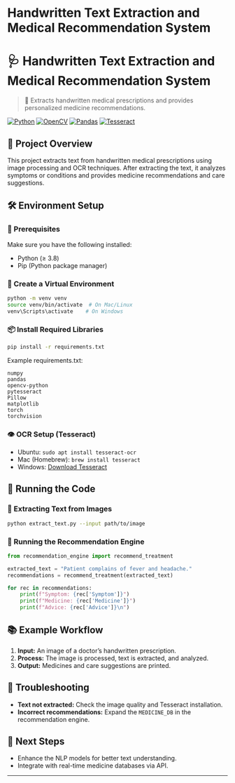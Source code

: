# Handwritten Text Extraction and Medical Recommendation System
# 🩺 Handwritten Text Extraction and Medical Recommendation System

> 🧠 Extracts handwritten medical prescriptions and provides personalized medicine recommendations.

[![Python](https://img.shields.io/badge/Python-3.8+-blue.svg)](https://www.python.org/downloads/)
[![OpenCV](https://img.shields.io/badge/OpenCV-4.x-red.svg)](https://opencv.org/)
[![Pandas](https://img.shields.io/badge/Pandas-2.1.4-orange.svg)](https://pandas.pydata.org/)
[![Tesseract](https://img.shields.io/badge/Tesseract-OCR-green.svg)](https://github.com/tesseract-ocr/tesseract)

## 🩻 Project Overview

This project extracts text from handwritten medical prescriptions using image processing and OCR techniques. After extracting the text, it analyzes symptoms or conditions and provides medicine recommendations and care suggestions.

## 🛠️ Environment Setup

### 🔧 Prerequisites
Make sure you have the following installed:

- Python (≥ 3.8)
- Pip (Python package manager)

### 📂 Create a Virtual Environment

```bash
python -m venv venv
source venv/bin/activate  # On Mac/Linux
venv\Scripts\activate    # On Windows
```

### 📦 Install Required Libraries

```bash
pip install -r requirements.txt
```

Example requirements.txt:
```text
numpy
pandas
opencv-python
pytesseract
Pillow
matplotlib
torch
torchvision
```

### 👁️ OCR Setup (Tesseract)

- Ubuntu: `sudo apt install tesseract-ocr`
- Mac (Homebrew): `brew install tesseract`
- Windows: [Download Tesseract](https://github.com/tesseract-ocr/tesseract)

## 🚀 Running the Code

### 📝 Extracting Text from Images

```bash
python extract_text.py --input path/to/image
```

### 💊 Running the Recommendation Engine

```python
from recommendation_engine import recommend_treatment

extracted_text = "Patient complains of fever and headache."
recommendations = recommend_treatment(extracted_text)

for rec in recommendations:
    print(f"Symptom: {rec['Symptom']}")
    print(f"Medicine: {rec['Medicine']}")
    print(f"Advice: {rec['Advice']}\n")
```

## 📚 Example Workflow

1. **Input:** An image of a doctor’s handwritten prescription.
2. **Process:** The image is processed, text is extracted, and analyzed.
3. **Output:** Medicines and care suggestions are printed.

## 🔧 Troubleshooting

- **Text not extracted:** Check the image quality and Tesseract installation.
- **Incorrect recommendations:** Expand the `MEDICINE_DB` in the recommendation engine.

## 🚀 Next Steps

- Enhance the NLP models for better text understanding.
- Integrate with real-time medicine databases via API.

---
